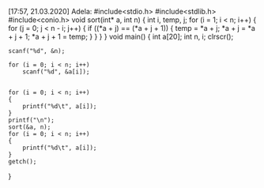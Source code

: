 [17:57, 21.03.2020] Adela: #include<stdio.h>
#include<stdlib.h>
#include<conio.h>
void sort(int* a, int n)
{
    int i, temp, j;
    for (i = 1; i < n; i++)
    {
        for (j = 0; j < n - i; j++)
        {
            if ((*a + j) == (*a + j + 1))
            {
                temp = *a + j;
                *a + j = *a + j + 1;
                *a + j + 1 = temp;
            }
        }
    }
}
void main()
{
    int a[20];
    int n, i;
    clrscr();
  
    scanf("%d", &n);
  
    for (i = 0; i < n; i++)
        scanf("%d", &a[i]);
    
    
    for (i = 0; i < n; i++)
    {
        printf("%d\t", a[i]);
    }
    printf("\n");
    sort(&a, n);
    for (i = 0; i < n; i++)
    {
        printf("%d\t", a[i]);
    }
    getch();
}
